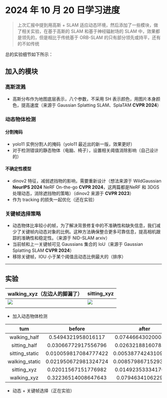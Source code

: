 # 2024 年 10 月 20 日学习进度

> 上次汇报中提到用高斯 + SLAM 适应动态环境，然后添加了一些模块，做了相关实验，在基于高斯的 SLAM 和基于神经辐射场的 SLAM 中，效果都是领先的，但是相比于传统基于 ORB-SLAM 的只有部分领先或持平，还有的不如传统
> 

总的实验细节如下所示：

## 加入的模块

### 高斯泼溅

- 高斯分布作为地图底层表示，八个参数，不采用 SH 表示颜色，用图片本身颜色，提高速度（来源于 Gaussian Splatting SLAM、SplaTAM **CVPR 2024**）

### 动态物体检测

#### 分割掩码

- yolo11 实例分割人的掩码（yolo11 最近出的新一版，效果更好）
- 对于检测错误的静态物体（电脑、椅子），设置相关阈值消除影响（自己设计的）

#### 不确定性模型

- dinov2 特征，减弱遮挡物的影响，需要重新设计（想法来源于 WildGaussian **NeurIPS 2024** NeRF On-the-go **CVPR 2024**，这两篇都是NeRF 和 3DGS 处理动态，消除遮挡物的策略）（dinov2 来源于 **CVPR 2023**）
- 作为 tracking 的损失一起优化（还在实验）

### 关键帧选择策略

- 动态物体比率较小的帧，为了解决背景修复中的不准确性和缺失信息，我们减少了关键帧内动态对象的比例。这种方法确保整合更多可靠信息，提高相机跟踪的准确性和稳定性。（来源于 NID-SLAM arxiv）
- 当前帧和上一关键帧可见 Gaussians 集合的 IoU（来源于 Gaussian Splatting SLAM **CVPR 2024**）
- 移除关键帧，IOU 小于某个阈值且动态比例最大的（排序）

----

## 实验

| walking_xyz（左边人的脚漏了）                                                                                     | sitting_xyz                                                                                              |
| -------------------------------------------------------------------------------------------------------- | -------------------------------------------------------------------------------------------------------- |
| <img src="file:/Users/fengzetao/Workspace/ten-days-report/images/2024-10-20/walking_xyz/screenshot.png"> | <img src="file:/Users/fengzetao/Workspace/ten-days-report/images/2024-10-20/sitting_xyz/screenshot.png"> |
|                                                                                                          |                                                                                                          |


- 加入动态物体检测

|      tum       |        before        |        after         |  ?  |
| :------------: | :------------------: | :------------------: | :-: |
|  walking_half  |  0.5494321958016117  | 0.07446643020008771  |  N  |
|  sitting_half  | 0.03066772917556796  | 0.02632188160783274  |  Y  |
| sitting_static | 0.010059817084777422 | 0.005387742431097243 |  Y  |
| walking_static | 0.021950672981324724 | 0.008579867152930019 |  Y  |
|  sitting_xyz   | 0.02011567151776982  | 0.01492353334176604  |  Y  |
|  walking_xyz   | 0.32236514008647643  |  0.0794634106229727  |  N  |
 - 动态 + 关键帧选择（正在实验）
